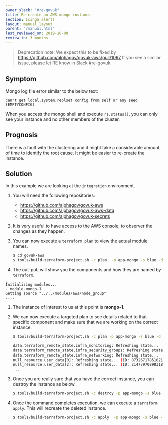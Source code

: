 ```yaml
---
owner_slack: "#re-govuk"
title: Re-create an AWS mongo instance
section: Icinga alerts
layout: manual_layout
parent: "/manual.html"
last_reviewed_on: 2019-10-08
review_in: 3 months
---
```

> Deprecation note:
> We expect this to be fixed by https://github.com/alphagov/govuk-aws/pull/1097
> If you see a similar issue, please let RE know in Slack #re-govuk.

## Symptom

Mongo log file error similar to the below text:

```
can't get local.system.replset config from self or any seed (EMPTYCONFIG)
```

When you access the mongo shell and execute `rs.status()`, you can only see
your instance and no other members of the cluster.

## Prognosis

There is a fault with the clustering and it might take a considerable amount of
time to identify the root cause. It might be easier to re-create the instance.

## Solution

In this example we are looking at the `integration` environment.

1. You will need the following repositories:

   - https://github.com/alphagov/govuk-aws
   - https://github.com/alphagov/govuk-aws-data
   - https://github.com/alphagov/govuk-secrets

1. It is very useful to have access to the AWS console, to observer the changes
   as they happen.

1. You can now execute a `terraform plan` to view the actual module names.

   ```bash
   $ cd govuk-aws
   $ tools/build-terraform-project.sh -c plan  -p app-mongo -s blue -d data -e integration # Please check the script to identify the keys
   ```

1. The out-put, will show you the components and how they are named by `terraform`.

  ```
  Initializing modules...
  - module.mongo-1
  Getting source "../../modules/aws/node_group"
  ....
  ```

1. The instance of interest to us at this point is **mongo-1**.

6. We can now execute a targeted plan to see details related to that specific
   component and make sure that we are working on the correct instance.

   ```bash
   $ tools/build-terraform-project.sh -c plan -p app-mongo -s blue -d data -e integration -- -target=module.mongo-1

   data.terraform_remote_state.infra_monitoring: Refreshing state...
   data.terraform_remote_state.infra_security_groups: Refreshing state...
   data.terraform_remote_state.infra_networking: Refreshing state...
   null_resource.user_data[0]: Refreshing state... (ID: 8732671785102119409)
   null_resource.user_data[2]: Refreshing state... (ID: 2147797089831867692)
   ...
   ```

7. Once you are really sure that you have the correct instance, you can destroy
   the instance as below.

   ```bash
   $ tools/build-terraform-project.sh -c destroy -p app-mongo -s blue -d data -e integration -- -target=module.mongo-1
   ```

8. Once the command completes execution, we can execute a `terraform apply`.
   This will recreate the deleted instance.

   ```bash
   $ tools/build-terraform-project.sh -c apply  -p app-mongo -s blue -d data -e integration # you can do a targeted apply but it is not necessary
   ```
